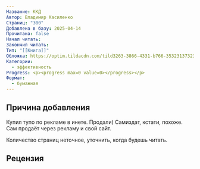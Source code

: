 ```yaml
---
Название: ККД
Автор: Владимир Касиленко
Страниц: "300"
Добавлена в базу: 2025-04-14
Прочитана: false
Начал читать: 
Закончил читать: 
Тип: "[[Книга]]"
Обложка: https://optim.tildacdn.com/tild3263-3866-4331-b766-353231373232/-/format/webp/rm442-01-04-g-mockup.png
Категории:
  - эффективность
Progress: <p><progress max=0 value=0></progress></p>
Формат:
  - бумажная
---
```

## Причина добавления

Купил тупо по рекламе в инете. Продали) Самиздат, кстати, похоже. Сам продаёт через рекламу и свой сайт.

Количество страниц неточное, уточнить, когда будешь читать.

## Рецензия
